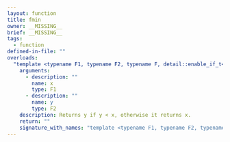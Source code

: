 ```yaml
---
layout: function
title: fmin
owner: __MISSING__
brief: __MISSING__
tags:
  - function
defined-in-file: ""
overloads:
  "template <typename F1, typename F2, typename F, detail::enable_if_t<(detail::builtin::is_genfloat<F1>::value && (detail::builtin::is_genfloat<F2>::value || detail::builtin::is_sgenfloat<F2, detail::scalar_t<F>>::value)), int> >\nF fmin(F1, F2)":
    arguments:
      - description: ""
        name: x
        type: F1
      - description: ""
        name: y
        type: F2
    description: Returns y if y < x, otherwise it returns x.
    return: ""
    signature_with_names: "template <typename F1, typename F2, typename F, detail::enable_if_t<(detail::builtin::is_genfloat<F1>::value && (detail::builtin::is_genfloat<F2>::value || detail::builtin::is_sgenfloat<F2, detail::scalar_t<F>>::value)), int> >\nF fmin(F1 x, F2 y)"
---
```

